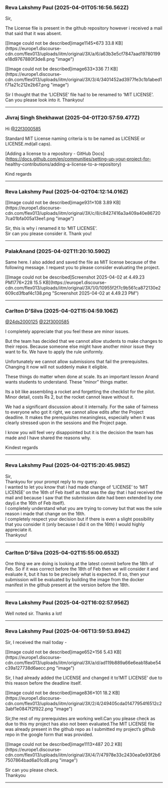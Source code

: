 ### Reva Lakshmy Paul (2025-04-01T05:16:56.562Z)

Sir,

The License file is present in the github repository however i received a mail
that said that it was absent.  

[[Image could not be described]image1145×673 33.8
KB](https://europe1.discourse-
cdn.com/flex013/uploads/iitm/original/3X/a/6/a63b3e5cf7847aad19780199e18d9767880f3de8.png
"image")

  

[[Image could not be described]image633×336 7.1 KB](https://europe1.discourse-
cdn.com/flex013/uploads/iitm/original/3X/3/4/3401452ad3977fe3c1b1abed1f71a21c212e2b67.png
"image")

Sir I thought that the ‘LICENSE’ file had to be renamed to ‘MIT LICENSE’.  
Can you please look into it. Thankyou!


---
### Jivraj Singh Shekhawat (2025-04-01T20:57:59.477Z)

Hi [@22f3000585](/u/22f3000585)

Standard MIT License naming criteria is to be named as LICENSE or
LICENSE.md(all caps).

[Adding a license to a repository - GitHub
Docs](https://docs.github.com/en/communities/setting-up-your-project-for-
healthy-contributions/adding-a-license-to-a-repository)

Kind regards


---
### Reva Lakshmy Paul (2025-04-02T04:12:14.016Z)

[[Image could not be described]image931×108 3.89
KB](https://europe1.discourse-
cdn.com/flex013/uploads/iitm/original/3X/c/8/c8427416a3a409a40e867207ca01bfa005a13ee1.png
"image")

  
Sir, this is why i renamed it to ‘MIT LICENSE’.  
Sir can you please consider it. Thank you!


---
### PalakAnand (2025-04-02T11:20:10.590Z)

Same here. I also added and saved the file as MIT license because of the
following message. I request you to please consider evaluating the project.  

[[Image could not be described]Screenshot 2025-04-02 at 4.49.23 PM1776×228
15.5 KB](https://europe1.discourse-
cdn.com/flex013/uploads/iitm/original/3X/1/0/10955f2f7c9b561ca872130e2609cd3fbaf4c138.png
"Screenshot 2025-04-02 at 4.49.23 PM")


---
### Carlton D'Silva (2025-04-02T15:04:59.106Z)

[@24ds2000125](/u/24ds2000125) [@22f3000585](/u/22f3000585)

I completely appreciate that you feel these are minor issues.

But the team has decided that we cannot allow students to make changes to
their repos. Because someone else might have another minor issue they want to
fix. We have to apply the rule uniformly.

Unfortunately we cannot allow submissions that fail the prerequisites.  
Changing it now will not suddenly make it eligible.

These things do matter when done at scale. Its an important lesson Anand wants
students to understand. These “minor” things matter.

Its a bit like assembling a rocket and forgetting the checklist for the pilot.
Minor detail, costs Rs 2, but the rocket cannot leave without it.

We had a significant discussion about it internally. For the sake of fairness
to everyone who got it right, we cannot allow edits after the Project
deadline. It makes the prerequisites meaningless, especially when it was
clearly stressed upon in the sessions and the Project page.

I know you will feel very disappointed but it is the decision the team has
made and I have shared the reasons why.

Kindest regards


---
### Reva Lakshmy Paul (2025-04-02T15:20:45.985Z)

Sir,  
Thankyou for your prompt reply to my query.  
I wanted to let you know that i had made change of ‘LICENSE’ to ‘MIT LICENSE’
on the 16th of Feb itself as that was the day that i had received the mail and
because I saw that the submission date had been extended by one day(i.e the
16th of Feb itself).  
I completely understand what you are trying to convey but that was the sole
reason i made that change on the 16th.  
I completely respect your decision but if there is even a slight possibility
that you consider it (only because I did it on the 16th) I would highly
appreciate it.  
Thankyou!


---
### Carlton D'Silva (2025-04-02T15:55:00.653Z)

One thing we are doing is looking at the latest commit before the 18th of Feb.
So if it was correct before the 18th of Feb then we will consider it and
evaluate it, but it has to be precisely what is expected. If so, then your
submission will be evaluated by building the image from the docker manifest in
the github present at the version before the 18th.


---
### Reva Lakshmy Paul (2025-04-02T16:02:57.956Z)

Well noted sir. Thanks a lot!


---
### Reva Lakshmy Paul (2025-04-06T13:59:53.894Z)

Sir, I received the mail today -  

[[Image could not be described]image652×156 5.43
KB](https://europe1.discourse-
cdn.com/flex013/uploads/iitm/original/3X/a/d/ad119b889a66e6eab18abe54c39a127738d6aecc.png
"image")

  
Sir, I had already added the LICENSE and changed it to’MIT LICENSE’ due to
this reason before the deadline itself.  

[[Image could not be described]image836×101 18.2
KB](https://europe1.discourse-
cdn.com/flex013/uploads/iitm/original/3X/2/4/249405cda01477954f6512c23abf1e0847f2f922.png
"image")

  
Sir,the rest of my prerequistes are working well.Can you please check as due
to this my project has also not been evaluated.The MIT LICENSE file was
already present in the github repo as I submitted my project’s github repo in
the google form that was provided.  

[[Image could not be described]image1113×487 20.2
KB](https://europe1.discourse-
cdn.com/flex013/uploads/iitm/original/3X/4/7/47978e33c2430ea0e93f2b67507864bad6a01cd8.png
"image")

  
Sir can you please check.  
Thankyou


---
